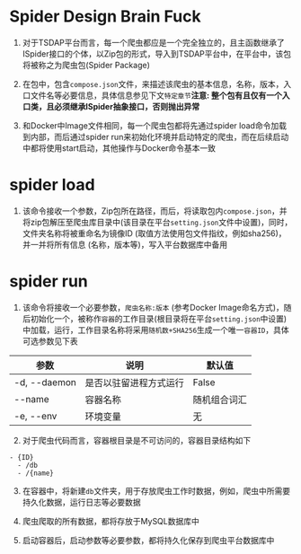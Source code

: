 # Spider Design Brain Fuck

1. 对于TSDAP平台而言，每一个爬虫都应是一个完全独立的，且主函数继承了ISpider接口的个体，以Zip包的形式，导入到TSDAP平台中，在平台中，该包将被称之为爬虫包(Spider Package)

2. 在包中，包含`compose.json`文件，来描述该爬虫的基本信息，名称，版本，入口文件名等必要信息，具体信息参见下文`特定章节`**注意: 整个包有且仅有一个入口类，且必须继承ISpider抽象接口，否则抛出异常**

3. 和Docker中Image文件相同，每一个爬虫包都将先通过spider load命令加载到内部，而后通过spider run来初始化环境并启动特定的爬虫，而在后续启动中都将使用start启动，其他操作与Docker命令基本一致


# spider load
1. 该命令接收一个参数，Zip包所在路径，而后，将读取包内`compose.json`，并将zip包解压至爬虫库目录中(该目录在平台`setting.json`文件中设置)，同时，文件夹名称将被重命名为镜像ID (取值方法使用包文件指纹，例如sha256)，并一并将所有信息 (名称，版本等)，写入平台数据库中备用

# spider run
1. 该命令将接收一个必要参数，`爬虫名称:版本` (参考Docker Image命名方式)，随后初始化一个，被称作`容器`的工作目录(根目录将在平台`setting.json`中设置)中加载，运行，工作目录名称将采用`随机数+SHA256`生成一个唯一`容器ID`，具体可选参数见下表

| 参数 | 说明 | 默认值 |
| --- | --- | --- |
| -d, --daemon | 是否以驻留进程方式运行 | False |
| --name | 容器名称 | 随机组合词汇 |
| -e, --env | 环境变量 | 无 |

2. 对于爬虫代码而言，容器根目录是不可访问的，容器目录结构如下

```
- {ID}
  - /db
  - /{name}

```

3. 在容器中，将新建`db`文件夹，用于存放爬虫工作时数据，例如，爬虫中所需要持久化数据，运行日志等必要数据

4. 爬虫爬取的所有数据，都将存放于MySQL数据库中

5. 启动容器后，启动参数等必要参数，都将持久化保存到爬虫平台数据库中
